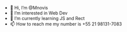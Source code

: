 - 👋 Hi, I’m @Mnovis
- 👀 I’m interested in Web Dev
- 🌱 I’m currently learning JS and Rect
- 📫 How to reach me my number is +55 21 98131-7083

<!---
Mnovis/Mnovis is a ✨ special ✨ repository because its `README.md` (this file) appears on your GitHub profile.
You can click the Preview link to take a look at your changes.
--->
